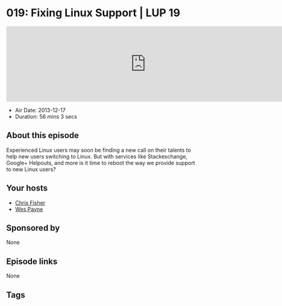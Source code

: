 # 019: Fixing Linux Support | LUP 19

<iframe src="https://player.fireside.fm/v2/RUkczH-V+laBqucQl?theme=dark" width="740" height="200" frameborder="0" scrolling="no"></iframe>

* Air Date: 2013-12-17
* Duration: 56 mins 3 secs

## About this episode

Experienced Linux users may soon be finding a new call on their talents to help new users switching to Linux. But with services like Stackexchange, Google+ Helpouts, and more is it time to reboot the way we provide support to new Linux users?

## Your hosts
* [Chris Fisher](https://linuxunplugged.com/hosts/chrislas)
* [Wes Payne](https://linuxunplugged.com/hosts/wes)

## Sponsored by

None



## Episode links

None



## Tags

